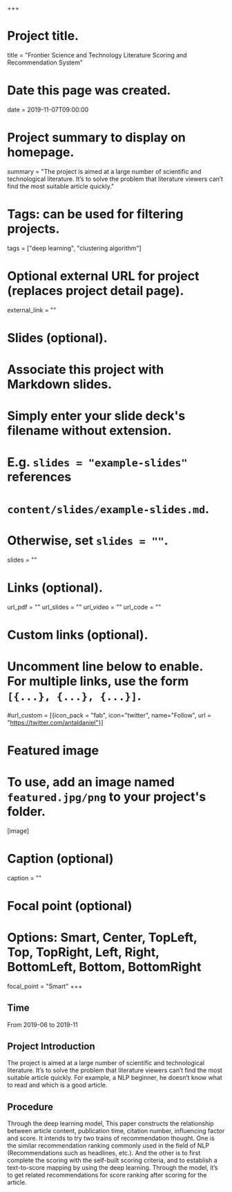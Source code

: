 +++
# Project title.
title = "Frontier Science and Technology Literature Scoring and Recommendation System"

# Date this page was created.
date = 2019-11-07T09:00:00

# Project summary to display on homepage.
summary = "The project is aimed at a large number of scientific and technological literature. It’s to solve the problem that literature viewers can’t find the most suitable article quickly."

# Tags: can be used for filtering projects.
tags = ["deep learning", "clustering algorithm"]

# Optional external URL for project (replaces project detail page).
external_link = ""

# Slides (optional).
#   Associate this project with Markdown slides.
#   Simply enter your slide deck's filename without extension.
#   E.g. `slides = "example-slides"` references 
#   `content/slides/example-slides.md`.
#   Otherwise, set `slides = ""`.
slides = ""

# Links (optional).
url_pdf = ""
url_slides = ""
url_video = ""
url_code = ""

# Custom links (optional).
#   Uncomment line below to enable. For multiple links, use the form `[{...}, {...}, {...}]`.
#url_custom = [{icon_pack = "fab", icon="twitter", name="Follow", url = "https://twitter.com/antaldaniel"}]

# Featured image
# To use, add an image named `featured.jpg/png` to your project's folder. 
[image]
  # Caption (optional)
  caption = ""
  
  # Focal point (optional)
  # Options: Smart, Center, TopLeft, Top, TopRight, Left, Right, BottomLeft, Bottom, BottomRight
  focal_point = "Smart"
+++

## Time

From 2019-06 to 2019-11

## Project Introduction

The project is aimed at a large number of scientific and technological literature. It’s to solve the problem that literature viewers can’t find the most suitable article quickly. For example, a NLP beginner, he doesn’t know what to read and which is a good article.

## Procedure
Through the deep learning model, This paper constructs the relationship between article content, publication time, citation number, influencing factor and score. It intends to try two trains of recommendation thought. One is the similar recommendation ranking commonly used in the field of NLP (Recommendations such as headlines, etc.). And the other is to first complete the scoring with the self-built scoring criteria, and to establish a text-to-score mapping by using the deep learning. Through the model,  it’s to get related recommendations for score ranking after scoring for the article.